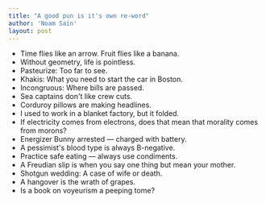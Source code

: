 ```yaml
---
title: "A good pun is it's own re-word"
author: 'Noam Sain'
layout: post
---
```


- Time flies like an arrow. Fruit flies like a banana.
- Without geometry, life is pointless.
- Pasteurize: Too far to see.
- Khakis: What you need to start the car in Boston.
- Incongruous: Where bills are passed.
- Sea captains don't like crew cuts.
- Corduroy pillows are making headlines.
- I used to work in a blanket factory, but it folded.
- If electricity comes from electrons, does that mean that morality comes from morons?
- Energizer Bunny arrested — charged with battery.
- A pessimist's blood type is always B-negative.
- Practice safe eating — always use condiments.
- A Freudian slip is when you say one thing but mean your mother.
- Shotgun wedding: A case of wife or death.
- A hangover is the wrath of grapes.
- Is a book on voyeurism a peeping tome?
